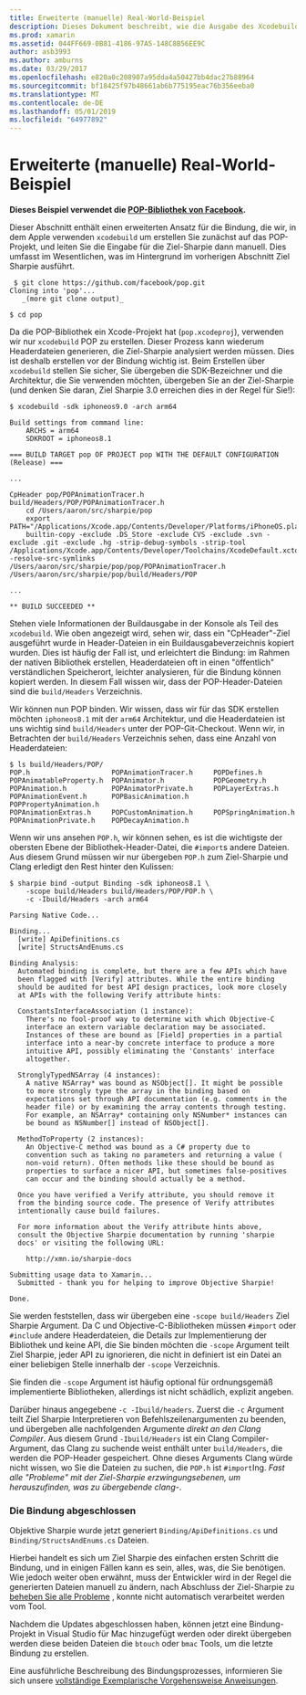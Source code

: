```yaml
---
title: Erweiterte (manuelle) Real-World-Beispiel
description: Dieses Dokument beschreibt, wie die Ausgabe des Xcodebuild als Eingabe für die Ziel-Sharpie bietet einen Einblick in die Funktionsweise von Ziel Sharpie im Hintergrund.
ms.prod: xamarin
ms.assetid: 044FF669-0B81-4186-97A5-148C8B56EE9C
author: asb3993
ms.author: amburns
ms.date: 03/29/2017
ms.openlocfilehash: e820a0c208907a95dda4a50427bb4dac27b88964
ms.sourcegitcommit: bf18425f97b48661ab6b775195eac76b356eeba0
ms.translationtype: MT
ms.contentlocale: de-DE
ms.lasthandoff: 05/01/2019
ms.locfileid: "64977892"
---
```

# <a name="advanced-manual-real-world-example"></a>Erweiterte (manuelle) Real-World-Beispiel

**Dieses Beispiel verwendet die [POP-Bibliothek von Facebook](https://github.com/facebook/pop).**

Dieser Abschnitt enthält einen erweiterten Ansatz für die Bindung, die wir, in dem Apple verwenden `xcodebuild` um erstellen Sie zunächst auf das POP-Projekt, und leiten Sie die Eingabe für die Ziel-Sharpie dann manuell. Dies umfasst im Wesentlichen, was im Hintergrund im vorherigen Abschnitt Ziel Sharpie ausführt.

```
 $ git clone https://github.com/facebook/pop.git
Cloning into 'pop'...
   _(more git clone output)_

$ cd pop
```

Da die POP-Bibliothek ein Xcode-Projekt hat (`pop.xcodeproj`), verwenden wir nur `xcodebuild` POP zu erstellen. Dieser Prozess kann wiederum Headerdateien generieren, die Ziel-Sharpie analysiert werden müssen. Dies ist deshalb erstellen vor der Bindung wichtig ist. Beim Erstellen über `xcodebuild` stellen Sie sicher, Sie übergeben die SDK-Bezeichner und die Architektur, die Sie verwenden möchten, übergeben Sie an der Ziel-Sharpie (und denken Sie daran, Ziel Sharpie 3.0 erreichen dies in der Regel für Sie!):

```
$ xcodebuild -sdk iphoneos9.0 -arch arm64

Build settings from command line:
    ARCHS = arm64
    SDKROOT = iphoneos8.1
 
=== BUILD TARGET pop OF PROJECT pop WITH THE DEFAULT CONFIGURATION (Release) ===
 
...
 
CpHeader pop/POPAnimationTracer.h build/Headers/POP/POPAnimationTracer.h
    cd /Users/aaron/src/sharpie/pop
    export PATH="/Applications/Xcode.app/Contents/Developer/Platforms/iPhoneOS.platform/Developer/usr/bin:/Applications/Xcode.app/Contents/Developer/usr/bin:/Users/aaron/bin::/usr/local/bin:/usr/bin:/bin:/usr/sbin:/sbin:/opt/X11/bin:/usr/local/git/bin:/Users/aaron/.rvm/bin"
    builtin-copy -exclude .DS_Store -exclude CVS -exclude .svn -exclude .git -exclude .hg -strip-debug-symbols -strip-tool /Applications/Xcode.app/Contents/Developer/Toolchains/XcodeDefault.xctoolchain/usr/bin/strip -resolve-src-symlinks /Users/aaron/src/sharpie/pop/pop/POPAnimationTracer.h /Users/aaron/src/sharpie/pop/build/Headers/POP
 
...
 
** BUILD SUCCEEDED **
```

Stehen viele Informationen der Buildausgabe in der Konsole als Teil des `xcodebuild`. Wie oben angezeigt wird, sehen wir, dass ein "CpHeader"-Ziel ausgeführt wurde in Header-Dateien in ein Buildausgabeverzeichnis kopiert wurden. Dies ist häufig der Fall ist, und erleichtert die Bindung: im Rahmen der nativen Bibliothek erstellen, Headerdateien oft in einen "öffentlich" verständlichen Speicherort, leichter analysieren, für die Bindung können kopiert werden. In diesem Fall wissen wir, dass der POP-Header-Dateien sind die `build/Headers` Verzeichnis.

Wir können nun POP binden. Wir wissen, dass wir für das SDK erstellen möchten `iphoneos8.1` mit der `arm64` Architektur, und die Headerdateien ist uns wichtig sind `build/Headers` unter der POP-Git-Checkout. Wenn wir, in Betrachten der `build/Headers` Verzeichnis sehen, dass eine Anzahl von Headerdateien:

```
$ ls build/Headers/POP/
POP.h                    POPAnimationTracer.h     POPDefines.h
POPAnimatableProperty.h  POPAnimator.h            POPGeometry.h
POPAnimation.h           POPAnimatorPrivate.h     POPLayerExtras.h
POPAnimationEvent.h      POPBasicAnimation.h      POPPropertyAnimation.h
POPAnimationExtras.h     POPCustomAnimation.h     POPSpringAnimation.h
POPAnimationPrivate.h    POPDecayAnimation.h
```

Wenn wir uns ansehen `POP.h`, wir können sehen, es ist die wichtigste der obersten Ebene der Bibliothek-Header-Datei, die `#import`s andere Dateien. Aus diesem Grund müssen wir nur übergeben `POP.h` zum Ziel-Sharpie und Clang erledigt den Rest hinter den Kulissen:

```
$ sharpie bind -output Binding -sdk iphoneos8.1 \
    -scope build/Headers build/Headers/POP/POP.h \
    -c -Ibuild/Headers -arch arm64

Parsing Native Code...

Binding...
  [write] ApiDefinitions.cs
  [write] StructsAndEnums.cs

Binding Analysis:
  Automated binding is complete, but there are a few APIs which have
  been flagged with [Verify] attributes. While the entire binding
  should be audited for best API design practices, look more closely
  at APIs with the following Verify attribute hints:

  ConstantsInterfaceAssociation (1 instance):
    There's no fool-proof way to determine with which Objective-C
    interface an extern variable declaration may be associated.
    Instances of these are bound as [Field] properties in a partial
    interface into a near-by concrete interface to produce a more
    intuitive API, possibly eliminating the 'Constants' interface
    altogether.

  StronglyTypedNSArray (4 instances):
    A native NSArray* was bound as NSObject[]. It might be possible
    to more strongly type the array in the binding based on
    expectations set through API documentation (e.g. comments in the
    header file) or by examining the array contents through testing.
    For example, an NSArray* containing only NSNumber* instances can
    be bound as NSNumber[] instead of NSObject[].

  MethodToProperty (2 instances):
    An Objective-C method was bound as a C# property due to
    convention such as taking no parameters and returning a value (
    non-void return). Often methods like these should be bound as
    properties to surface a nicer API, but sometimes false-positives
    can occur and the binding should actually be a method.

  Once you have verified a Verify attribute, you should remove it
  from the binding source code. The presence of Verify attributes
  intentionally cause build failures.

  For more information about the Verify attribute hints above,
  consult the Objective Sharpie documentation by running 'sharpie
  docs' or visiting the following URL:

    http://xmn.io/sharpie-docs

Submitting usage data to Xamarin...
  Submitted - thank you for helping to improve Objective Sharpie!

Done.
```

Sie werden feststellen, dass wir übergeben eine `-scope build/Headers` Ziel Sharpie Argument. Da C und Objective-C-Bibliotheken müssen `#import` oder `#include` andere Headerdateien, die Details zur Implementierung der Bibliothek und keine API, die Sie binden möchten die `-scope` Argument teilt Ziel Sharpie, jeder API zu ignorieren, die nicht in definiert ist ein Datei an einer beliebigen Stelle innerhalb der `-scope` Verzeichnis.

Sie finden die `-scope` Argument ist häufig optional für ordnungsgemäß implementierte Bibliotheken, allerdings ist nicht schädlich, explizit angeben.

Darüber hinaus angegebene `-c -Ibuild/headers`. Zuerst die `-c` Argument teilt Ziel Sharpie Interpretieren von Befehlszeilenargumenten zu beenden, und übergeben alle nachfolgenden Argumente _direkt an den Clang Compiler_. Aus diesem Grund `-Ibuild/Headers` ist ein Clang Compiler-Argument, das Clang zu suchende weist enthält unter `build/Headers`, die werden die POP-Header gespeichert. Ohne dieses Arguments Clang würde nicht wissen, wo Sie die Dateien zu suchen, die `POP.h` ist `#import`Ing. _Fast alle "Probleme" mit der Ziel-Sharpie erzwingungsebenen, um herauszufinden, was zu übergebende clang-_.

### <a name="completing-the-binding"></a>Die Bindung abgeschlossen

Objektive Sharpie wurde jetzt generiert `Binding/ApiDefinitions.cs` und `Binding/StructsAndEnums.cs` Dateien.

Hierbei handelt es sich um Ziel Sharpie des einfachen ersten Schritt die Bindung, und in einigen Fällen kann es sein, alles, was, die Sie benötigen. Wie jedoch weiter oben erwähnt, muss der Entwickler wird in der Regel die generierten Dateien manuell zu ändern, nach Abschluss der Ziel-Sharpie zu [beheben Sie alle Probleme](~/cross-platform/macios/binding/objective-sharpie/platform/apidefinitions-structsandenums.md) , konnte nicht automatisch verarbeitet werden vom Tool.

Nachdem die Updates abgeschlossen haben, können jetzt eine Bindung-Projekt in Visual Studio für Mac hinzugefügt werden oder direkt übergeben werden diese beiden Dateien die `btouch` oder `bmac` Tools, um die letzte Bindung zu erstellen.

Eine ausführliche Beschreibung des Bindungsprozesses, informieren Sie sich unsere [vollständige Exemplarische Vorgehensweise Anweisungen](~/ios/platform/binding-objective-c/walkthrough.md).

